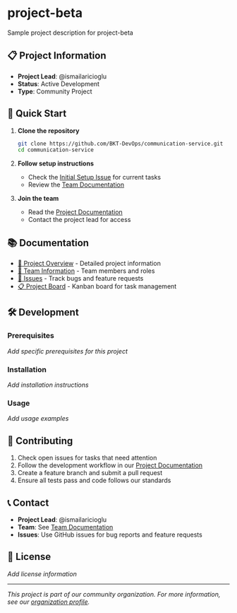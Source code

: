 # project-beta

Sample project description for project-beta

## 📋 Project Information

- **Project Lead**: @ismailaricioglu
- **Status**: Active Development
- **Type**: Community Project

## 🚀 Quick Start

1. **Clone the repository**
   ```bash
   git clone https://github.com/BKT-DevOps/communication-service.git
   cd communication-service
   ```

2. **Follow setup instructions**
   - Check the [Initial Setup Issue](../../issues/1) for current tasks
   - Review the [Team Documentation](docs/TEAM.md)

3. **Join the team**
   - Read the [Project Documentation](docs/PROJECT.md)
   - Contact the project lead for access

## 📚 Documentation

- [📖 Project Overview](docs/PROJECT.md) - Detailed project information
- [👥 Team Information](docs/TEAM.md) - Team members and roles
- [🐛 Issues](../../issues) - Track bugs and feature requests
- [📋 Project Board](../../projects) - Kanban board for task management

## 🛠️ Development

### Prerequisites

*Add specific prerequisites for this project*

### Installation

*Add installation instructions*

### Usage

*Add usage examples*

## 🤝 Contributing

1. Check open issues for tasks that need attention
2. Follow the development workflow in our [Project Documentation](docs/PROJECT.md)
3. Create a feature branch and submit a pull request
4. Ensure all tests pass and code follows our standards

## 📞 Contact

- **Project Lead**: @ismailaricioglu
- **Team**: See [Team Documentation](docs/TEAM.md)
- **Issues**: Use GitHub issues for bug reports and feature requests

## 📄 License

*Add license information*

---

*This project is part of our community organization. For more information, see our [organization profile](../../..).*